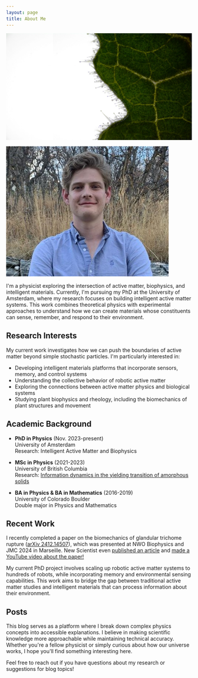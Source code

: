 ```yaml
---
layout: page
title: About Me
---
```


<div class="page-container">
    <div class="background-container">
        <img src="/docs/assets/Trichome.jpg" alt="Trichome Background" class="background-image">
    </div>
    <div class="content" markdown="1">

![Headshot image](/docs/assets/small_cropped_headshot.jpg)

I'm a physicist exploring the intersection of active matter, biophysics, and intelligent materials. Currently, I'm pursuing my PhD at the University of Amsterdam, where my research focuses on building intelligent active matter systems. This work combines theoretical physics with experimental approaches to understand how we can create materials whose constituents can sense, remember, and respond to their environment.

## Research Interests

My current work investigates how we can push the boundaries of active matter beyond simple stochastic particles. I'm particularly interested in:

- Developing intelligent materials platforms that incorporate sensors, memory, and control systems
- Understanding the collective behavior of robotic active matter
- Exploring the connections between active matter physics and biological systems
- Studying plant biophysics and rheology, including the biomechanics of plant structures and movement

## Academic Background

- **PhD in Physics** (Nov. 2023-present)  
  University of Amsterdam  
  Research: Intelligent Active Matter and Biophysics

- **MSc in Physics** (2021-2023)  
  University of British Columbia  
  Research: [Information dynamics in the yielding transition of amorphous solids](https://open.library.ubc.ca/soa/cIRcle/collections/ubctheses/24/items/1.0436957)

- **BA in Physics & BA in Mathematics** (2016-2019)  
  University of Colorado Boulder  
  Double major in Physics and Mathematics

## Recent Work

I recently completed a paper on the biomechanics of glandular trichome rupture ([arXiv 2412.14507](https://arxiv.org/abs/2412.14507)), which was presented at NWO Biophysics and JMC 2024 in Marseille. New Scientist even [published an article](https://www.newscientist.com/article/2463134-tomato-plants-are-covered-in-tiny-anti-pest-booby-traps/) and [made a YouTube video about the paper!](https://www.youtube.com/watch?v=8h88eIaWfpM)

My current PhD project involves scaling up robotic active matter systems to hundreds of robots, while incorporating memory and environmental sensing capabilities. This work aims to bridge the gap between traditional active matter studies and intelligent materials that can process information about their environment.

## Posts

This blog serves as a platform where I break down complex physics concepts into accessible explanations. I believe in making scientific knowledge more approachable while maintaining technical accuracy. Whether you're a fellow physicist or simply curious about how our universe works, I hope you'll find something interesting here.

Feel free to reach out if you have questions about my research or suggestions for blog topics!
    </div>
</div>

<script>
    // Function to update background image position
    function updateImagePosition(x, y) {
        document.documentElement.style.setProperty('--bg-position-x', `${x}%`);
        document.documentElement.style.setProperty('--bg-position-y', `${y}%`);
    }

    // Example: Adjust these values to shift the image focus
    updateImagePosition(60, 50);  // Shifts image 30% from left, centered vertically
</script>
